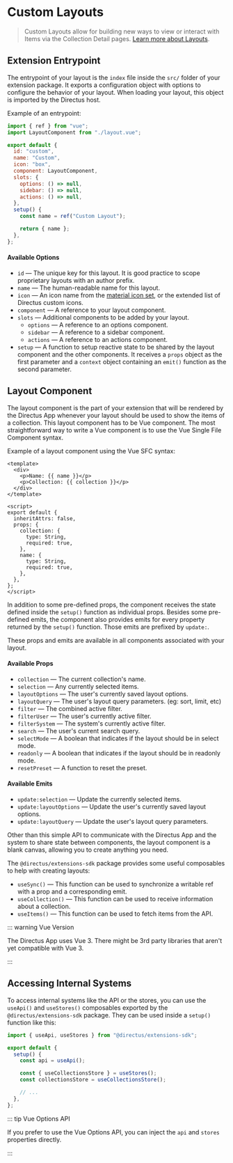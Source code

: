 # Custom Layouts <small></small>

> Custom Layouts allow for building new ways to view or interact with Items via the Collection Detail pages.
> [Learn more about Layouts](/getting-started/glossary#layouts).

## Extension Entrypoint

The entrypoint of your layout is the `index` file inside the `src/` folder of your extension package. It exports a
configuration object with options to configure the behavior of your layout. When loading your layout, this object is
imported by the Directus host.

Example of an entrypoint:

```js
import { ref } from "vue";
import LayoutComponent from "./layout.vue";

export default {
  id: "custom",
  name: "Custom",
  icon: "box",
  component: LayoutComponent,
  slots: {
    options: () => null,
    sidebar: () => null,
    actions: () => null,
  },
  setup() {
    const name = ref("Custom Layout");

    return { name };
  },
};
```

#### Available Options

- `id` — The unique key for this layout. It is good practice to scope proprietary layouts with an author prefix.
- `name` — The human-readable name for this layout.
- `icon` — An icon name from the [material icon set](/getting-started/glossary#material-icons), or the extended list of
  Directus custom icons.
- `component` — A reference to your layout component.
- `slots` — Additional components to be added by your layout.
  - `options` — A reference to an options component.
  - `sidebar` — A reference to a sidebar component.
  - `actions` — A reference to an actions component.
- `setup` — A function to setup reactive state to be shared by the layout component and the other components. It
  receives a `props` object as the first parameter and a `context` object containing an `emit()` function as the second
  parameter.

## Layout Component

The layout component is the part of your extension that will be rendered by the Directus App whenever your layout should
be used to show the items of a collection. This layout component has to be Vue component. The most straightforward way
to write a Vue component is to use the Vue Single File Component syntax.

Example of a layout component using the Vue SFC syntax:

```vue
<template>
  <div>
    <p>Name: {{ name }}</p>
    <p>Collection: {{ collection }}</p>
  </div>
</template>

<script>
export default {
  inheritAttrs: false,
  props: {
    collection: {
      type: String,
      required: true,
    },
    name: {
      type: String,
      required: true,
    },
  },
};
</script>
```

In addition to some pre-defined props, the component receives the state defined inside the `setup()` function as
individual props. Besides some pre-defined emits, the component also provides emits for every property returned by the
`setup()` function. Those emits are prefixed by `update:`.

These props and emits are available in all components associated with your layout.

#### Available Props

- `collection` — The current collection's name.
- `selection` — Any currently selected items.
- `layoutOptions` — The user's currently saved layout options.
- `layoutQuery` — The user's layout query parameters. (eg: sort, limit, etc)
- `filter` — The combined active filter.
- `filterUser` — The user's currently active filter.
- `filterSystem` — The system's currently active filter.
- `search` — The user's current search query.
- `selectMode` — A boolean that indicates if the layout should be in select mode.
- `readonly` — A boolean that indicates if the layout should be in readonly mode.
- `resetPreset` — A function to reset the preset.

#### Available Emits

- `update:selection` — Update the currently selected items.
- `update:layoutOptions` — Update the user's currently saved layout options.
- `update:layoutQuery` — Update the user's layout query parameters.

Other than this simple API to communicate with the Directus App and the system to share state between components, the
layout component is a blank canvas, allowing you to create anything you need.

The `@directus/extensions-sdk` package provides some useful composables to help with creating layouts:

- `useSync()` — This function can be used to synchronize a writable ref with a prop and a corresponding emit.
- `useCollection()` — This function can be used to receive information about a collection.
- `useItems()` — This function can be used to fetch items from the API.

::: warning Vue Version

The Directus App uses Vue 3. There might be 3rd party libraries that aren't yet compatible with Vue 3.

:::

## Accessing Internal Systems

To access internal systems like the API or the stores, you can use the `useApi()` and `useStores()` composables exported
by the `@directus/extensions-sdk` package. They can be used inside a `setup()` function like this:

```js
import { useApi, useStores } from "@directus/extensions-sdk";

export default {
  setup() {
    const api = useApi();

    const { useCollectionsStore } = useStores();
    const collectionsStore = useCollectionsStore();

    // ...
  },
};
```

::: tip Vue Options API

If you prefer to use the Vue Options API, you can inject the `api` and `stores` properties directly.

:::

